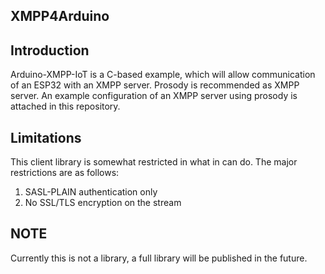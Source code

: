 ## XMPP4Arduino

Introduction
------------

Arduino-XMPP-IoT is a C-based example, which will allow communication of an ESP32 with an XMPP server.  Prosody is recommended as XMPP server. An example configuration of an XMPP server using prosody is attached in this repository.


Limitations
-----------

This client library is somewhat restricted in what in can do. The major restrictions are as follows:
    
1. SASL-PLAIN authentication only
2. No SSL/TLS encryption on the stream

NOTE
------------

Currently this is not a library, a full library will be published in the future.
